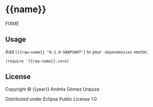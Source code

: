# {{name}}

FIXME

## Usage

Add `[{{raw-name}} "0.1.0-SNAPSHOT"]` to your `:dependencies` vector.

`(require '{{raw-name}}.core)`


## License

Copyright © {{year}} Andrés Gómez Urquiza

Distributed under Eclipse Public License 1.0
